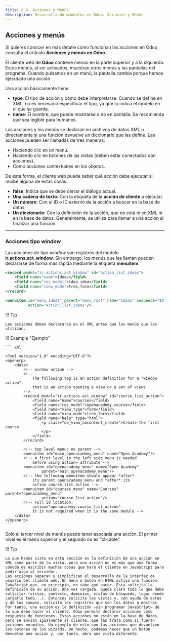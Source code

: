 ```yaml
---
title: 8.4. Acciones y Menús
description: Desarrollando máodulos en Odoo. Acciones y Menús
---
```


## Acciones y menús

Si quieres conocer en más detalle cómo funcionan las acciones en Odoo, consulta el artículo **Acciones y menús en Odoo**.

El cliente web de **Odoo** contiene menús en la parte superior y a la izquierda. Estos menús, al ser activados, muestran otros menús y las pantallas del programa. Cuando pulsamos en un menú, la pantalla cambia porque hemos ejecutado una acción.

Una acción básicamente tiene:

- **type**: El tipo de acción y cómo debe interpretarse. Cuando se define en XML, no es necesario especificar el tipo, ya que lo indica el modelo en el que se guarda.
- **name**: El nombre, que puede mostrarse o no en pantalla. Se recomienda que sea legible para humanos.

Las acciones y los menús se declaran en archivos de datos XML o directamente si una función devuelve un diccionario que las define. Las acciones pueden ser llamadas de tres maneras:

- Haciendo clic en un menú.
- Haciendo clic en botones de las vistas (deben estar conectados con acciones).
- Como acciones contextuales en los objetos.

De esta forma, el cliente web puede saber qué acción debe ejecutar si recibe alguna de estas cosas:

- **false**: Indica que se debe cerrar el diálogo actual.
- **Una cadena de texto**: Con la etiqueta de la **acción de cliente** a ejecutar.
- **Un número**: Con el ID o ID externo de la acción a buscar en la base de datos.
- **Un diccionario**: Con la definición de la acción, que no está ni en XML ni en la base de datos. Generalmente, se utiliza para llamar a una acción al finalizar una función.

---

### Acciones tipo *window*

Las acciones de tipo *window* son registros del modelo **ir.actions.act_window**. Sin embargo, los menús que las llaman pueden declararse de forma más rápida mediante la etiqueta **menuitem**:

```xml
<record model="ir.actions.act_window" id="action_list_ideas">
    <field name="name">Ideas</field>
    <field name="res_model">idea.idea</field>
    <field name="view_mode">tree,form</field>
</record>

<menuitem id="menu_ideas" parent="menu_root" name="Ideas" sequence="10"
          action="action_list_ideas"/>
```

!!! Tip

    Las acciones deben declararse en el XML antes que los menús que las utilizan.

!!! Example "Ejemplo"

    ``` xml

    <?xml version="1.0" encoding="UTF-8"?>
    <openerp>
        <data>
            <!-- window action -->
            <!--
                The following tag is an action definition for a "window action",
                that is an action opening a view or a set of views
            -->
            <record model="ir.actions.act_window" id="course_list_action">
                <field name="name">Courses</field>
                <field name="res_model">openacademy.course</field>
                <field name="view_type">form</field>
                <field name="view_mode">tree,form</field>
                <field name="help" type="html">
                    <p class="oe_view_nocontent_create">Create the first course
                    </p>
                </field>
            </record>

            <!-- top level menu: no parent -->
            <menuitem id="main_openacademy_menu" name="Open Academy"/>
            <!-- A first level in the left side menu is needed
                before using action= attribute -->
            <menuitem id="openacademy_menu" name="Open Academy"
                    parent="main_openacademy_menu"/>
            <!-- the following menuitem should appear *after*
                its parent openacademy_menu and *after* its
                action course_list_action -->
            <menuitem id="courses_menu" name="Courses" parent="openacademy_menu"
                    action="course_list_action"/>
            <!-- Full id location:
                action="openacademy.course_list_action"
                It is not required when it is the same module -->
        </data>
    </openerp>
    ```

Solo el tercer nivel de menús puede tener asociada una acción. El primer nivel es el menú superior y el segundo no es "clicable".



!!! Tip

    
    Lo que hemos visto en esta sección es la definición de una acción en XML como parte de la vista, pero una acción no es más que una forma cómoda de escribir muchas cosas que hará el cliente en JavaScript para pedir algo al servidor.
    Las acciones separan y simplifican el desarrollo de la interfaz de usuario del cliente web. Un menú o botón en HTML activa una función JavaScript que, en principio, no sabe qué hacer. Esta solicita la definición de su acción. Una vez cargada, queda claro todo lo que debe solicitar (vistas, contexto, dominios, vistas de búsqueda, lugar donde cargarlo todo...). Entonces solicita las vistas y, con ayuda de estas y de los campos, solicita los registros que son los datos a mostrar.
    Por tanto, una acción es la definición —sin programar JavaScript— de lo que debe hacer el cliente. Odoo permite declarar acciones como respuesta de funciones. Estas acciones no están en la base de datos, pero se envían igualmente al cliente, que las trata como si fueran acciones normales. Un ejemplo de esto son las acciones que devuelven los botones de los wizards. De hecho, podemos hacer que un botón devuelva una acción y, por tanto, abra una vista diferente.

